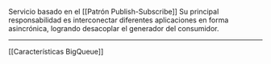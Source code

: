 Servicio basado en el [[Patrón Publish-Subscribe]] 
Su principal responsabilidad es interconectar diferentes aplicaciones en forma asincrónica, logrando desacoplar el generador del consumidor.
***
[[Características BigQueue]] 